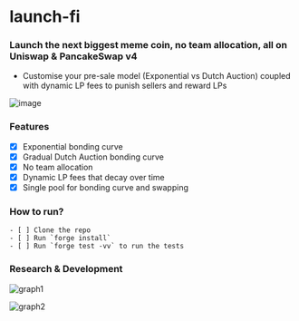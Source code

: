 # launch-fi 

### Launch the next biggest meme coin, no team allocation, all on Uniswap & PancakeSwap v4
 - Customise your pre-sale model (Exponential vs Dutch Auction) coupled with dynamic LP fees to punish sellers and reward LPs

![image](https://github.com/user-attachments/assets/5a4bfcd2-076e-4b98-bd96-d4001d2cd9af)


### Features
 - [x] Exponential bonding curve
 - [x] Gradual Dutch Auction bonding curve
 - [x] No team allocation
 - [x] Dynamic LP fees that decay over time
 - [x] Single pool for bonding curve and swapping

### How to run?
    - [ ] Clone the repo
    - [ ] Run `forge install`
    - [ ] Run `forge test -vv` to run the tests

### Research & Development

![graph1](https://github.com/user-attachments/assets/798e87a3-9f4d-4f74-bb18-32579e36e7f3)

![graph2](https://github.com/user-attachments/assets/73b352ad-bd61-44a9-930c-c8016212a13b)


